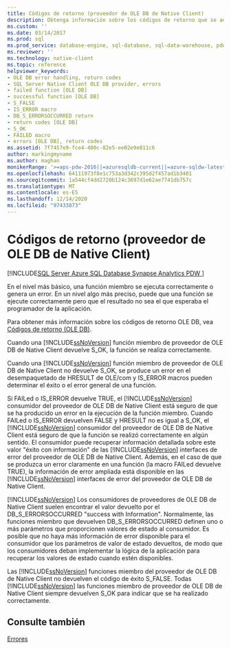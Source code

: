 ```yaml
---
title: Códigos de retorno (proveedor de OLE DB de Native Client)
description: Obtenga información sobre los códigos de retorno que se admiten para OLE DB de SQL Server Native Client, incluido el valor de DB_S_ERRORSOCCURRED HRESULT que se encuentra normalmente.
ms.custom: ''
ms.date: 03/14/2017
ms.prod: sql
ms.prod_service: database-engine, sql-database, sql-data-warehouse, pdw
ms.reviewer: ''
ms.technology: native-client
ms.topic: reference
helpviewer_keywords:
- OLE DB error handling, return codes
- SQL Server Native Client OLE DB provider, errors
- failed function [OLE DB]
- successful function [OLE DB]
- S_FALSE
- IS_ERROR macro
- DB_S_ERRORSOCCURRED return
- return codes [OLE DB]
- S_OK
- FAILED macro
- errors [OLE DB], return codes
ms.assetid: 7f7457e9-fce4-400c-82e5-ee02e9e811c6
author: markingmyname
ms.author: maghan
monikerRange: '>=aps-pdw-2016||=azuresqldb-current||=azure-sqldw-latest||>=sql-server-2016||>=sql-server-linux-2017||=azuresqldb-mi-current'
ms.openlocfilehash: 64111973f8e1c753a3d342c395d2f457ad1b3401
ms.sourcegitcommit: 1a544cf4dd2720b124c3697d1e62ae7741db757c
ms.translationtype: MT
ms.contentlocale: es-ES
ms.lasthandoff: 12/14/2020
ms.locfileid: "97433873"
---
```

# <a name="return-codes-native-client-ole-db-provider"></a>Códigos de retorno (proveedor de OLE DB de Native Client)
[!INCLUDE[SQL Server Azure SQL Database Synapse Analytics PDW ](../../includes/applies-to-version/sql-asdb-asdbmi-asa-pdw.md)]

  En el nivel más básico, una función miembro se ejecuta correctamente o genera un error. En un nivel algo más preciso, puede que una función se ejecute correctamente pero que el resultado no sea el que esperaba el programador de la aplicación.  
  
 Para obtener más información sobre los códigos de retorno OLE DB, vea [Códigos de retorno (OLE DB)](/previous-versions/windows/desktop/ms725451(v=vs.85)).  
  
 Cuando una [!INCLUDE[ssNoVersion](../../includes/ssnoversion-md.md)] función miembro de proveedor de OLE DB de Native Client devuelve S_OK, la función se realiza correctamente.  
  
 Cuando una [!INCLUDE[ssNoVersion](../../includes/ssnoversion-md.md)] función miembro de proveedor de OLE DB de Native Client no devuelve S_OK, se produce un error en el desempaquetado de HRESULT de OLE/com y IS_ERROR macros pueden determinar el éxito o el error general de una función.  
  
 Si FAILed o IS_ERROR devuelve TRUE, el [!INCLUDE[ssNoVersion](../../includes/ssnoversion-md.md)] consumidor del proveedor de OLE DB de Native Client está seguro de que se ha producido un error en la ejecución de la función miembro. Cuando FAILed o IS_ERROR devuelven FALSE y HRESULT no es igual a S_OK, el [!INCLUDE[ssNoVersion](../../includes/ssnoversion-md.md)] consumidor del proveedor de OLE DB de Native Client está seguro de que la función se realizó correctamente en algún sentido. El consumidor puede recuperar información detallada sobre este valor "éxito con información" de las [!INCLUDE[ssNoVersion](../../includes/ssnoversion-md.md)] interfaces de error del proveedor de OLE DB de Native Client. Además, en el caso de que se produzca un error claramente en una función (la macro FAILed devuelve TRUE), la información de error ampliada está disponible en las [!INCLUDE[ssNoVersion](../../includes/ssnoversion-md.md)] interfaces de error del proveedor de OLE DB de Native Client.  
  
 [!INCLUDE[ssNoVersion](../../includes/ssnoversion-md.md)] Los consumidores de proveedores de OLE DB de Native Client suelen encontrar el valor devuelto por el DB_S_ERRORSOCCURRED "success with Information". Normalmente, las funciones miembro que devuelven DB_S_ERRORSOCCURRED definen uno o más parámetros que proporcionen valores de estado al consumidor. Es posible que no haya más información de error disponible para el consumidor que los parámetros de valor de estado devueltos, de modo que los consumidores deban implementar la lógica de la aplicación para recuperar los valores de estado cuando estén disponibles.  
  
 Las [!INCLUDE[ssNoVersion](../../includes/ssnoversion-md.md)] funciones miembro del proveedor de OLE DB de Native Client no devuelven el código de éxito S_FALSE. Todas [!INCLUDE[ssNoVersion](../../includes/ssnoversion-md.md)] las funciones miembro de proveedor de OLE DB de Native Client siempre devuelven S_OK para indicar que se ha realizado correctamente.  
  
## <a name="see-also"></a>Consulte también  
 [Errores](../../relational-databases/native-client-ole-db-errors/errors.md)  
  
